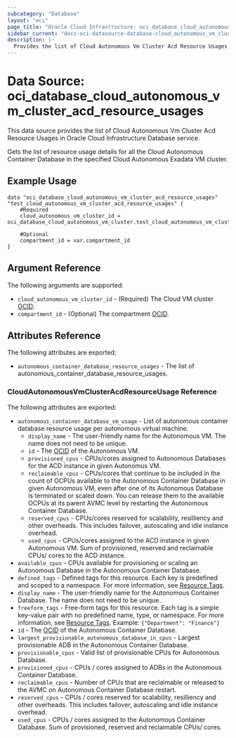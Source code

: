 ```yaml
---
subcategory: "Database"
layout: "oci"
page_title: "Oracle Cloud Infrastructure: oci_database_cloud_autonomous_vm_cluster_acd_resource_usages"
sidebar_current: "docs-oci-datasource-database-cloud_autonomous_vm_cluster_acd_resource_usages"
description: |-
  Provides the list of Cloud Autonomous Vm Cluster Acd Resource Usages in Oracle Cloud Infrastructure Database service
---
```


# Data Source: oci_database_cloud_autonomous_vm_cluster_acd_resource_usages
This data source provides the list of Cloud Autonomous Vm Cluster Acd Resource Usages in Oracle Cloud Infrastructure Database service.

Gets the list of resource usage details for all the Cloud Autonomous Container Database
in the specified Cloud Autonomous Exadata VM cluster.


## Example Usage

```hcl
data "oci_database_cloud_autonomous_vm_cluster_acd_resource_usages" "test_cloud_autonomous_vm_cluster_acd_resource_usages" {
	#Required
	cloud_autonomous_vm_cluster_id = oci_database_cloud_autonomous_vm_cluster.test_cloud_autonomous_vm_cluster.id

	#Optional
	compartment_id = var.compartment_id
}
```

## Argument Reference

The following arguments are supported:

* `cloud_autonomous_vm_cluster_id` - (Required) The Cloud VM cluster [OCID](https://docs.cloud.oracle.com/iaas/Content/General/Concepts/identifiers.htm).
* `compartment_id` - (Optional) The compartment [OCID](https://docs.cloud.oracle.com/iaas/Content/General/Concepts/identifiers.htm).


## Attributes Reference

The following attributes are exported:

* `autonomous_container_database_resource_usages` - The list of autonomous_container_database_resource_usages.

### CloudAutonomousVmClusterAcdResourceUsage Reference

The following attributes are exported:

* `autonomous_container_database_vm_usage` - List of autonomous container database resource usage per autonomous virtual machine.
	* `display_name` - The user-friendly name for the Autonomous VM. The name does not need to be unique.
	* `id` - The [OCID](https://docs.cloud.oracle.com/iaas/Content/General/Concepts/identifiers.htm) of the Autonomous VM.
	* `provisioned_cpus` - CPUs/cores assigned to Autonomous Databases for the ACD instance in given Autonomus VM.
	* `reclaimable_cpus` - CPUs/cores that continue to be included in the count of OCPUs available to the Autonomous Container Database in given Autonomous VM, even after one of its Autonomous Database is terminated or scaled down. You can release them to the available OCPUs at its parent AVMC level by restarting the Autonomous Container Database. 
	* `reserved_cpus` - CPUs/cores reserved for scalability, resilliency and other overheads. This includes failover, autoscaling and idle instance overhead. 
	* `used_cpus` - CPUs/cores assigned to the ACD instance in given Autonomous VM. Sum of provisioned, reserved and reclaimable CPUs/ cores to the ACD instance. 
* `available_cpus` - CPUs available for provisioning or scaling an Autonomous Database in the Autonomous Container Database.
* `defined_tags` - Defined tags for this resource. Each key is predefined and scoped to a namespace. For more information, see [Resource Tags](https://docs.cloud.oracle.com/iaas/Content/General/Concepts/resourcetags.htm). 
* `display_name` - The user-friendly name for the Autonomous Container Database. The name does not need to be unique.
* `freeform_tags` - Free-form tags for this resource. Each tag is a simple key-value pair with no predefined name, type, or namespace. For more information, see [Resource Tags](https://docs.cloud.oracle.com/iaas/Content/General/Concepts/resourcetags.htm).  Example: `{"Department": "Finance"}` 
* `id` - The [OCID](https://docs.cloud.oracle.com/iaas/Content/General/Concepts/identifiers.htm) of the Autonomous Container Database.
* `largest_provisionable_autonomous_database_in_cpus` - Largest provisionable ADB in the Autonomous Container Database.
* `provisionable_cpus` - Valid list of provisionable CPUs for Autonomous Database.
* `provisioned_cpus` - CPUs / cores assigned to ADBs in the Autonomous Container Database.
* `reclaimable_cpus` - Number of CPUs that are reclaimable or released to the AVMC on Autonomous Container Database restart.
* `reserved_cpus` - CPUs / cores reserved for scalability, resilliency and other overheads. This includes failover, autoscaling and idle instance overhead. 
* `used_cpus` - CPUs / cores assigned to the Autonomous Container Database. Sum of provisioned, reserved and reclaimable CPUs/ cores. 

